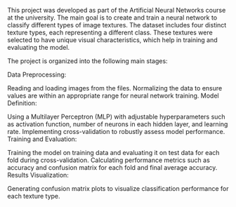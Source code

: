 This project was developed as part of the Artificial Neural Networks course at the university. The main goal is to create and train a neural network to classify different types of image textures. The dataset includes four distinct texture types, each representing a different class. These textures were selected to have unique visual characteristics, which help in training and evaluating the model.

The project is organized into the following main stages:

Data Preprocessing:

Reading and loading images from the files.
Normalizing the data to ensure values are within an appropriate range for neural network training.
Model Definition:

Using a Multilayer Perceptron (MLP) with adjustable hyperparameters such as activation function, number of neurons in each hidden layer, and learning rate.
Implementing cross-validation to robustly assess model performance.
Training and Evaluation:

Training the model on training data and evaluating it on test data for each fold during cross-validation.
Calculating performance metrics such as accuracy and confusion matrix for each fold and final average accuracy.
Results Visualization:

Generating confusion matrix plots to visualize classification performance for each texture type.

